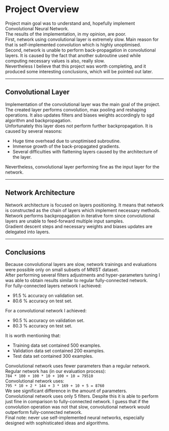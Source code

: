 # Project Overview
Project main goal was to understand and, hopefully implement Convolutional Neural Network. <br>
The results of the implementation, in my opinion, are poor. <br>
First, network using convolutional layer is extremely slow.
Main reason for that is self-implemented convolution which is highly unoptimised. <br>
Second, network is unable to perform back-propagation in convolutional layers.
It is caused by the fact that another subroutine used while computing 
necessary values is also, really slow. <br>
Nevertheless I believe that this project was worth completing,
and it produced some interesting conclusions, which will be pointed out 
later.

---

## Convolutional Layer

Implementation of the convolutional layer was the main goal of the project.
The created layer performs convolution, max pooling and reshaping operations.
It also updates filters and biases weights accordingly to 
sgd algorithm and backpropagation. <br>
Unfortunately this layer does not perform further backpropagation. 
It is caused by several reasons: 

- Huge time overhead due to unoptimised subroutine.
- Immense growth of the back-propagated gradients.
- Several difficulties with flattening layers caused by the architecture of the layer.

Nevertheless, convolutional layer performing fine as the input layer for the network.

---

## Network Architecture

Network architecture is focused on layers positioning. It means that 
network is constructed as the chain of layers which implement necessary methods.
Network performs backpropagation in iterative form since convolutional 
layers are unable to feed-forward multiple input samples. <br>
Gradient descent steps and necessary weights and biases updates 
are delegated into layers.

---

## Conclusions

Because convolutional layers are slow, network trainings and evaluations were 
possible only on small subsets of MNIST dataset. <br>
After performing several filters adjustments and hyper-parameters tuning I was 
able to obtain results similar to regular fully-connected network. <br>
For fully-connected layers network I achieved:

- 91.5 % accuracy on validation set.
- 80.6 % accuracy on test set.

For a convolutional network I achieved:

- 90.5 % accuracy on validation set.
- 80.3 % accuracy on test set.

It is worth mentioning that:

- Training data set contained 500 examples.
- Validation data set contained 200 examples.
- Test data set contained 300 examples. 

Convolutional network uses fewer parameters than a regular network. <br>
Regular network has (in our evaluation process):<br>
`784 * 100 + 100 * 10 + 100 + 10 = 79510` <br>
Convolutional network uses: <br>
`795 * 10 + 2 * 144 + 3 * 169 + 10 + 5 = 8760` <br>
We see significant difference in the amount of parameters. <br>
Convolutional network uses only 5 filters.
Despite this it is able to perform just fine in comparison to fully-connected network.
I guess that if the convolution operation was not that slow, 
convolutional network would outperform fully-connected network. <br>
Final note: never use self-implemented neural networks, especially designed
with sophisticated ideas and algorithms.
